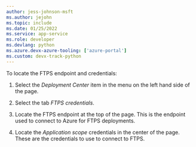 ```yaml
---
author: jess-johnson-msft
ms.author: jejohn
ms.topic: include
ms.date: 01/25/2022
ms.service: app-service
ms.role: developer
ms.devlang: python
ms.azure.devx-azure-tooling: ['azure-portal']
ms.custom: devx-track-python
---
```


To locate the FTPS endpoint and credentials:

1. Select the *Deployment Center* item in the menu on the left hand side of the page.

1. Select the tab *FTPS credentials*.

1. Locate the FTPS endpoint at the top of the page.  This is the endpoint used to connect to Azure for FTPS deployments.

1. Locate the *Application scope* credentials in the center of the page.  These are the credentials to use to connect to FTPS.
